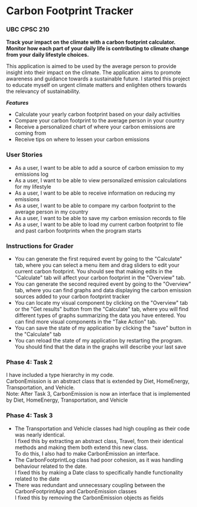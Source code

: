 # Carbon Footprint Tracker

### UBC CPSC 210

**Track your impact on the climate with a carbon footprint calculator. Monitor how each part
of your daily life is contributing to climate change from your daily lifestyle choices.** 
 
 This application is aimed to be used by the average person to provide insight into their impact on the climate.
 The application aims to promote awareness and guidance towards a sustainable future. 
 I started this project to educate myself on urgent climate matters and enlighten others towards the relevancy of sustainability.
  
 
***Features***
- Calculate your yearly carbon footprint based on your daily activities
- Compare your carbon footprint to the average person in your country
- Receive a personalized chart of where your carbon emissions are coming from
- Receive tips on where to lessen your carbon emissions

### User Stories
- As a user, I want to be able to add a source of carbon emission to my emissions log
- As a user, I want to be able to view personalized emission calculations for my lifestyle
- As a user, I want to be able to receive information on reducing my emissions
- As a user, I want to be able to compare my carbon footprint to the average person in my country
- As a user, I want to be able to save my carbon emission records to file
- As a user, I want to be able to load my current carbon footprint to file and past carbon footprints when the program starts

### Instructions for Grader
- You can generate the first required event by going to the "Calculate" tab, where you can select a 
menu item and drag sliders to edit your current carbon footprint. You should see that making edits in the "Calculate" tab
will affect your carbon footprint in the "Overview" tab.
- You can generate the second required event by going to the "Overview" tab, where you can find graphs and data 
displaying the carbon emission sources added to your carbon footprint tracker
- You can locate my visual component by clicking on the "Overview" tab or the "Get results" button from the "Calculate" tab, 
where you will find different types of graphs summarizing the data you have entered. You can find more visual components 
in the "Take Action" tab.
- You can save the state of my application by clicking the "save" button in the "Calculate" tab
- You can reload the state of my application by restarting the program. You should find that the data in the graphs will describe 
your last save

### Phase 4: Task 2
I have included a type hierarchy in my code.  
CarbonEmission is an abstract class that is extended by Diet, HomeEnergy, Transportation, 
and Vehicle.  
Note: After Task 3, CarbonEmission is now an interface that is implemented by Diet, HomeEnergy, Transportation, and Vehicle

### Phase 4: Task 3
- The Transportation and Vehicle classes had high coupling as their code was nearly identical.  
I fixed this by extracting an abstract class, Travel, from their identical methods and making them both extend this new class.   
To do this, I also had to make CarbonEmission an interface. 
- The CarbonFootprintLog class had poor cohesion, as it was handling behaviour related to the date.  
I fixed this by making a Date class to specifically handle functionality related to the date
- There was redundant and unnecessary coupling between the CarbonFootprintApp and CarbonEmission classes  
I fixed this by removing the CarbonEmission objects as fields 
